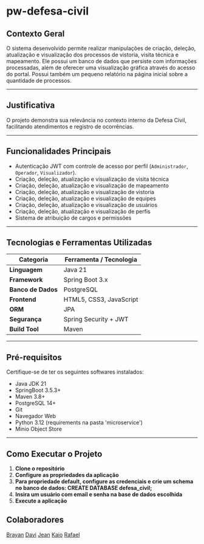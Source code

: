 # pw-defesa-civil

##  Contexto Geral

O sistema desenvolvido permite realizar manipulações de criação, deleção, atualização e visualização dos processos de vistoria, visita técnica e mapeamento. Ele possui um banco de dados que persiste com informações processadas, além de oferecer uma visualização gráfica através do acesso do portal. Possui também um pequeno relatório na página inicial sobre a quantidade de processos.

---

## Justificativa

O projeto demonstra sua relevância no contexto interno da Defesa Civil, facilitando atendimentos e registro de ocorrências.

---


##  Funcionalidades Principais

- Autenticação JWT com controle de acesso por perfil (`Administrador`, `Operador`, `Visualizador`).
- Criação, deleção, atualização e visualização de visita técnica
- Criação, deleção, atualização e visualização de mapeamento
- Criação, deleção, atualização e visualização de vistoria
- Criação, deleção, atualização e visualização de equipes
- Criação, deleção, atualização e visualização de usuários
- Criação, deleção, atualização e visualização de perfis
- Sistema de atribuição de cargos e permissões

---

## Tecnologias e Ferramentas Utilizadas

| Categoria         | Ferramenta / Tecnologia          |
|-------------------|----------------------------------|
| **Linguagem**     | Java 21                          |
| **Framework**     | Spring Boot 3.x                  |
| **Banco de Dados**| PostgreSQL                       |
| **Frontend**      | HTML5, CSS3, JavaScript          |
| **ORM**           | JPA                              |
| **Segurança**     | Spring Security + JWT            |
| **Build Tool**    | Maven                            |

---

## Pré-requisitos

Certifique-se de ter os seguintes softwares instalados:

- Java JDK 21
- SpringBoot 3.5.3+
- Maven 3.8+
- PostgreSQL 14+
- Git
- Navegador Web
- Python 3.12 (requirements na pasta 'microservice')
- Minio Object Store

---

##  Como Executar o Projeto

1. **Clone o repositório**  
2. **Configure as propriedades da aplicação**
3. **Para propriedade default, configure as credenciais e crie um schema no banco de dados: CREATE DATABASE defesa_civil;**  
4. **Insira um usuário com email e senha na base de dados escolhida**  
5. **Execute a aplicação**

## Colaboradores

[Brayan](github.com/BrayanCordeiro)
[Davi](github.com/dwmgs)
[Jean](github.com/jeanlcsss)
[Kaio](github.com/kaiovsbarbosa)
[Rafael](github.com/rafaal2)
